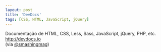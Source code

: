 ```yaml
---
layout: post
title: 'DevDocs'
tags: [CSS, HTML, JavaScript, jQuery]
---
```


Documentação de HTML, CSS, Less, Sass, JavaScript, jQuery, PHP, etc.<br>
<http://devdocs.io><br>
(via [@smashingmag](https://twitter.com/smashingmag/status/404682586997268480))
